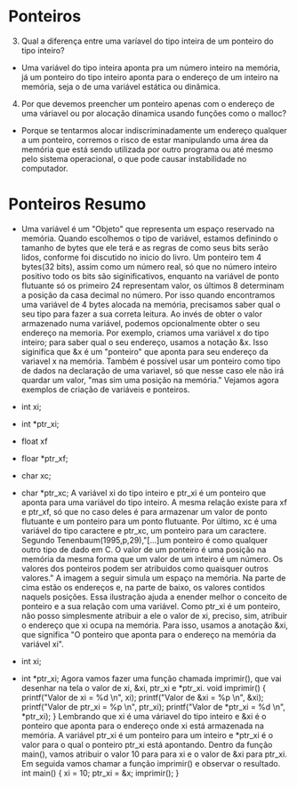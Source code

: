 # Ponteiros

3. Qual a diferença entre uma varíavel do tipo inteira de um ponteiro do tipo inteiro?
- Uma variável do tipo inteira aponta pra um número inteiro na memória, já um ponteiro do tipo inteiro aponta para o endereço de um inteiro na memória, seja o de uma variável estática ou dinâmica.

4. Por que devemos preencher um ponteiro apenas com o endereço de uma váriavel ou por alocação dinamica usando funções como o malloc?
- Porque se tentarmos alocar indiscriminadamente um endereço qualquer a um ponteiro, corremos o risco de estar manipulando uma área da memória que está sendo utilizada por outro programa ou até mesmo pelo sistema operacional, o que pode causar instabilidade no computador.

# Ponteiros Resumo
- Uma variável é um "Objeto" que representa um espaço reservado na memória.
Quando escolhemos o tipo de variável, estamos definindo o tamanho de bytes que ele terá e as regras de como seus bits serão lidos, conforme foi discutido no inicio do livro.
Um ponteiro tem 4 bytes(32 bits), assim como um número real, só que no número inteiro positivo todo os bits são siginificativos, enquanto na variável de ponto flutuante só os primeiro 24 representam valor, os últimos 8 determinam a posição da casa decimal no número.
Por isso quando encontramos uma variável de 4 bytes alocada na memória, precisamos saber qual o seu tipo para fazer a sua correta leitura. Ao invés de obter o valor armazenado numa variável, podemos opcionalmente obter o seu endereço na memoria. Por exemplo, criamos uma variável x do tipo inteiro; para saber qual o seu endereço, usamos a notação &x. Isso siginifica que &x é um "ponteiro" que aponta para seu endereço da variavel x na memória.
Também é possível usar um ponteiro como tipo de dados na declaração de uma variavel, só que nesse caso ele não irá quardar um valor, "mas sim uma posição na memória." Vejamos agora exemplos de criação de variáveis e ponteiros.
- int xi;
- int *ptr_xi;

- float xf
- floar *ptr_xf;

- char xc;
- char *ptr_xc;
A variável xi do tipo inteiro e ptr_xi é um ponteiro que aponta para uma variável do tipo inteiro. A mesma relação existe para xf e ptr_xf, só que no caso deles é para armazenar um valor de ponto flutuante e um ponteiro para um ponto flutuante. Por último, xc é uma variável do tipo caractere e ptr_xc, um ponteiro para um caractere.
Segundo Tenenbaum(1995,p,29),"[...]um ponteiro é como qualquer outro tipo de dado em C. O valor de um ponteiro é uma posição na memória da mesma forma que um valor de um inteiro é um número. Os valores dos ponteiros podem ser atribuidos como quaisquer outros valores."
A imagem a seguir simula um espaço na memória. Na parte de cima estão os endereços e, na parte de baixo, os valores contidos naquels posições. Essa ilustração ajuda a enender melhor o conceito de ponteiro e a sua relação com uma variável.
Como ptr_xi é um ponteiro, não posso simplesmente atribuir a ele o valor de xi, preciso, sim, atribuir o endereço que xi ocupa na memória. Para isso, usamos a anotação &xi, que significa "O ponteiro que aponta para o endereço na memória da variável xi".
- int xi;
- int *ptr_xi;
Agora vamos fazer uma função chamada imprimir(), que vai desenhar na tela o valor de xi, &xi, ptr_xi e *ptr_xi.
void imprimir() {
    printf("Valor de xi = %d \n", xi);
    printf("Valor de &xi = %p \n", &xi);
    printf("Valor de ptr_xi = %p \n", ptr_xi);
    printf("Valor de *ptr_xi = %d \n", *ptr_xi);
}
Lembrando que xi é uma váriavel do tipo inteiro e &xi é o ponteiro que aponta para o endereço onde xi está armazenada na memória. A variável ptr_xi é um ponteiro para um inteiro e *ptr_xi é o valor para o qual o ponteiro ptr_xi está apontando.
Dentro da função main(), vamos atribuir o valor 10 para para xi e o valor de &xi para ptr_xi. Em seguida vamos chamar a função imprimir() e observar o resultado.
int main() {
    xi = 10;
    ptr_xi = &x;
    imprimir();
}

